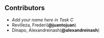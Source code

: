 ## Contributors

- _Add your name here in Task C_
- Revilleza, Frederi(**@juantojuan**)
- Dinapo, Alexandreinash(**@alexandreinash**)

